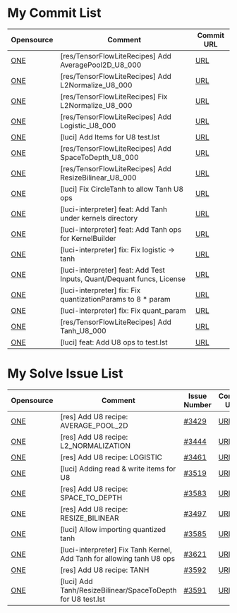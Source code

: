 # My Commit List
|Opensource|Comment|Commit URL|
|-|-|-|
|[ONE](https://github.com/Samsung/ONE)|[res/TensorFlowLiteRecipes] Add AveragePool2D_U8_000|[URL](https://github.com/Samsung/ONE/commit/b9407ca621000728082645179a8ae6752f6ce911)|
|[ONE](https://github.com/Samsung/ONE)|[res/TensorFlowLiteRecipes] Add L2Normalize_U8_000|[URL](https://github.com/Samsung/ONE/commit/7c5f0cd9603f4d7687df945dd17ce4fd7f517956)|
|[ONE](https://github.com/Samsung/ONE)|[res/TensorFlowLiteRecipes] Fix L2Normalize_U8_000|[URL](https://github.com/Samsung/ONE/commit/f32d4fe2a0588c92d4f1ad04389d6f823d2478c1)|
|[ONE](https://github.com/Samsung/ONE)|[res/TensorFlowLiteRecipes] Add Logistic_U8_000|[URL](https://github.com/Samsung/ONE/commit/1908094b275ccc68808a11169ccfdb4fd1d0203f)|
|[ONE](https://github.com/Samsung/ONE)|[luci] Add Items for U8 test.lst|[URL](https://github.com/Samsung/ONE/commit/92a9662dd44a0b7223d91fcced15e5a818f1b516)|
|[ONE](https://github.com/Samsung/ONE)|[res/TensorFlowLiteRecipes] Add SpaceToDepth_U8_000|[URL](https://github.com/Samsung/ONE/commit/0c7387ec7780b4f761bd5826b0ef284a17e5d3c1)|
|[ONE](https://github.com/Samsung/ONE)|[res/TensorFlowLiteRecipes] Add ResizeBilinear_U8_000|[URL](https://github.com/Samsung/ONE/commit/ddc8c918f0c183962cc47bdcf400178bc0fb3c75)|
|[ONE](https://github.com/Samsung/ONE)|[luci] Fix CircleTanh to allow Tanh U8 ops|[URL](https://github.com/Samsung/ONE/commit/3d6361f2dc27dc2d83dfebc9dcdadc1b09e4f601)|
|[ONE](https://github.com/Samsung/ONE)|[luci-interpreter] feat: Add Tanh under kernels directory|[URL](https://github.com/Samsung/ONE/commit/9177a02315ef2f64ca74408a9493f34d793d9773)|
|[ONE](https://github.com/Samsung/ONE)|[luci-interpreter] feat: Add Tanh ops for KernelBuilder|[URL](https://github.com/Samsung/ONE/commit/c3814ad045f80705f2eb273216c762af4f425d4d)|
|[ONE](https://github.com/Samsung/ONE)|[luci-interpreter] fix: Fix logistic -> tanh|[URL](https://github.com/Samsung/ONE/commit/440e2911cf16a50e29d77c70dcd2bd5a707b2474)|
|[ONE](https://github.com/Samsung/ONE)|[luci-interpreter] feat: Add Test Inputs, Quant/Dequant funcs, License|[URL](https://github.com/Samsung/ONE/commit/c885c4f557f1caf3246c9f2ee107130e3c8b77eb)|
|[ONE](https://github.com/Samsung/ONE)|[luci-interpreter] fix: Fix quantizationParams to 8 * param|[URL](https://github.com/Samsung/ONE/commit/ca9014ac1bdefb81415214beb1f69761c34c89d6)|
|[ONE](https://github.com/Samsung/ONE)|[luci-interpreter] fix: Fix quant_param|[URL](https://github.com/Samsung/ONE/commit/3151f2235efc013f9557329838f8d198b7e556ff)|
|[ONE](https://github.com/Samsung/ONE)|[res/TensorFlowLiteRecipes] Add Tanh_U8_000|[URL](https://github.com/Samsung/ONE/commit/f943b320908b398dd5a4a1691b4f425ee3ea138a)|
|[ONE](https://github.com/Samsung/ONE)|[luci] feat: Add U8 ops to test.lst|[URL](https://github.com/Samsung/ONE/commit/6874100a5e32befb9c459c0aca62d836fa088655)|


# My Solve Issue List
|Opensource|Comment|Issue Number|Commit URL|
|-|-|-|-|
|[ONE](https://github.com/Samsung/ONE)|[res] Add U8 recipe: AVERAGE_POOL_2D|[#3429](https://github.com/Samsung/ONE/issues/3429)|[URL](https://github.com/Samsung/ONE/commit/b9407ca621000728082645179a8ae6752f6ce911)|
|[ONE](https://github.com/Samsung/ONE)|[res] Add U8 recipe: L2_NORMALIZATION|[#3444](https://github.com/Samsung/ONE/issues/3444)|[URL](https://github.com/Samsung/ONE/commit/7c5f0cd9603f4d7687df945dd17ce4fd7f517956)|
|[ONE](https://github.com/Samsung/ONE)|[res] Add U8 recipe: LOGISTIC|[#3461](https://github.com/Samsung/ONE/issues/3461)|[URL](https://github.com/Samsung/ONE/commit/1908094b275ccc68808a11169ccfdb4fd1d0203f)|
|[ONE](https://github.com/Samsung/ONE)|[luci] Adding read & write items for U8|[#3519](https://github.com/Samsung/ONE/issues/3519)|[URL](https://github.com/Samsung/ONE/commit/92a9662dd44a0b7223d91fcced15e5a818f1b516)|
|[ONE](https://github.com/Samsung/ONE)|[res] Add U8 recipe: SPACE_TO_DEPTH|[#3583](https://github.com/Samsung/ONE/issues/3583)|[URL](https://github.com/Samsung/ONE/commit/https://github.com/Samsung/ONE/commit/0c7387ec7780b4f761bd5826b0ef284a17e5d3c1)|
|[ONE](https://github.com/Samsung/ONE)|[res] Add U8 recipe: RESIZE_BILINEAR|[#3497](https://github.com/Samsung/ONE/issues/3497)|[URL](https://github.com/Samsung/ONE/commit/ddc8c918f0c183962cc47bdcf400178bc0fb3c75)|
|[ONE](https://github.com/Samsung/ONE)|[luci] Allow importing quantized tanh|[#3585](https://github.com/Samsung/ONE/issues/3585)|[URL](https://github.com/Samsung/ONE/commit/3d6361f2dc27dc2d83dfebc9dcdadc1b09e4f601)|
|[ONE](https://github.com/Samsung/ONE)|[luci-interpreter] Fix Tanh Kernel, Add Tanh for allowing tanh U8 ops|[#3621](https://github.com/Samsung/ONE/issues/3621)|[URL](https://github.com/Samsung/ONE/commit/9177a02315ef2f64ca74408a9493f34d793d9773)|
|[ONE](https://github.com/Samsung/ONE)|[res] Add U8 recipe: TANH|[#3592](https://github.com/Samsung/ONE/issues/3592)|[URL](https://github.com/Samsung/ONE/commit/f943b320908b398dd5a4a1691b4f425ee3ea138a)|
|[ONE](https://github.com/Samsung/ONE)|[luci] Add Tanh/ResizeBilinear/SpaceToDepth for U8 test.lst|[#3591](https://github.com/Samsung/ONE/issues/3591)|[URL](https://github.com/Samsung/ONE/commit/6874100a5e32befb9c459c0aca62d836fa088655)|
